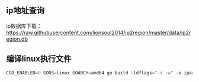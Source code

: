 ## ip地址查询
ip数据库下载：https://raw.githubusercontent.com/lionsoul2014/ip2region/master/data/ip2region.db


## 编译linux执行文件
```c
CGO_ENABLED=0 GOOS=linux GOARCH=amd64 go build -ldflags="-s -w" -o iparea main.go
```
